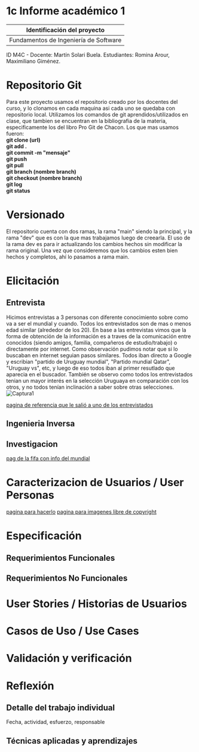 # 1c Informe académico 1

| Identificación del proyecto
|-----------
| Fundamentos de Ingeniería de Software
ID M4C - Docente: Martín Solari Buela.
Estudiantes: Romina Arour, Maximiliano Giménez.

# Repositorio Git 
Para este proyecto usamos el repositorio creado por los docentes del curso, y lo clonamos en cada maquina asi cada uno se quedaba con repositorio local.
Utilizamos los comandos de git aprendidos/utilizados en clase, que tambien se encuentran en la bibliografia de la materia, especificamente los del libro Pro Git de Chacon.
Los que mas usamos fueron:  
**git clone (url)**  
**git add .**  
**git commit -m "mensaje"**  
**git push**  
**git pull**  
**git branch (nombre branch)**  
**git checkout (nombre branch)**  
**git log**  
**git status**


# Versionado
El repositorio cuenta con dos ramas, la rama "main" siendo la principal, y la rama "dev" que es con la que mas trabajamos luego de creearla.
El uso de la rama dev es para ir actualizando los cambios hechos sin modificar la rama original. Una vez que consideremos que los cambios esten bien hechos y completos, ahí lo pasamos a rama main.

# Elicitación
## Entrevista
Hicimos entrevistas a 3 personas con diferente conocimiento sobre como va a ser el mundial y cuando. Todos los entrevistados son de mas o menos edad similar (alrededor de los 20).
En base a las entrevistas vimos que la forma de obtención de la información es a traves de la comunicación entre conocidos (siendo amigos, familia, compañeros de estudio/trabajo) o directamente por internet.
Como observación pudimos notar que si lo buscaban en internet seguian pasos similares. Todos iban directo a Google y escribian "partido de Uruguay mundial", "Partido mundial Qatar", "Uruguay vs", etc, y luego de eso todos iban al primer resutlado que aparecia en el buscador.
También se observo como todos los entrevistados tenian un mayor interés en la selección Uruguaya en comparación con los otros, y no todos tenían inclinación a saber sobre otras selecciones.
![Captura1](https://user-images.githubusercontent.com/96496417/192169590-f1a64334-7d00-48d8-adfb-773da32b6cdd.PNG)

[pagina de referencia que le salió a uno de los entrevistados](https://hiraoka.com.pe/blog/post/mundial-qatar-2022-cuando-empieza-donde-es-fechas-y-horarios)
## Ingenieria Inversa
## Investigacion
[pag de la fifa con info del mundial](https://www.fifa.com/fifaplus/en/tournaments/mens/worldcup/qatar2022)
# Caracterizacion de Usuarios / User Personas
[pagina para hacerlo](https://app.xtensio.com/design/xyz6n4zx)
[pagina para imagenes libre de copyright](https://www.pexels.com/)
# Especificación
## Requerimientos Funcionales
## Requerimientos No Funcionales

# User Stories / Historias de Usuarios

# Casos de Uso / Use Cases

# Validación y verificación

# Reflexión


## Detalle del trabajo individual

Fecha, actividad, esfuerzo, responsable

## Técnicas aplicadas y aprendizajes
